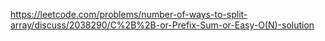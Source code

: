 https://leetcode.com/problems/number-of-ways-to-split-array/discuss/2038290/C%2B%2B-or-Prefix-Sum-or-Easy-O(N)-solution